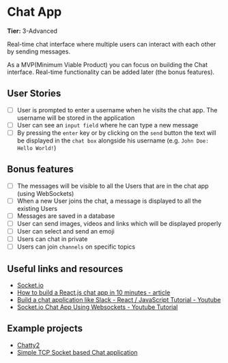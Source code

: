 # Chat App

**Tier:** 3-Advanced

Real-time chat interface where multiple users can interact with each other by sending messages.

As a MVP(Minimum Viable Product) you can focus on building the Chat interface. Real-time functionality can be added later (the bonus features).

## User Stories

- [ ] User is prompted to enter a username when he visits the chat app. The username will be stored in the application
- [ ] User can see an `input field` where he can type a new message
- [ ] By pressing the `enter` key or by clicking on the `send` button the text will be displayed in the `chat box` alongside his username (e.g. `John Doe: Hello World!`)

## Bonus features

- [ ] The messages will be visible to all the Users that are in the chat app (using WebSockets)
- [ ] When a new User joins the chat, a message is displayed to all the existing Users
- [ ] Messages are saved in a database
- [ ] User can send images, videos and links which will be displayed properly
- [ ] User can select and send an emoji
- [ ] Users can chat in private
- [ ] Users can join `channels` on specific topics

## Useful links and resources

- [Socket.io](https://socket.io)
- [How to build a React.js chat app in 10 minutes - article](https://medium.freecodecamp.org/how-to-build-a-react-js-chat-app-in-10-minutes-c9233794642b)
- [Build a chat application like Slack - React / JavaScript Tutorial - Youtube](https://www.youtube.com/watch?v=a-JKj7m2LIo)
- [Socket.io Chat App Using Websockets - Youtube Tutorial](https://www.youtube.com/watch?v=tHbCkikFfDE)

## Example projects

- [Chatty2](https://web-chatty.herokuapp.com/)
- [Simple TCP Socket based Chat application](https://github.com/dularish/Simple-TCP-Socket-based-Chat-App)
